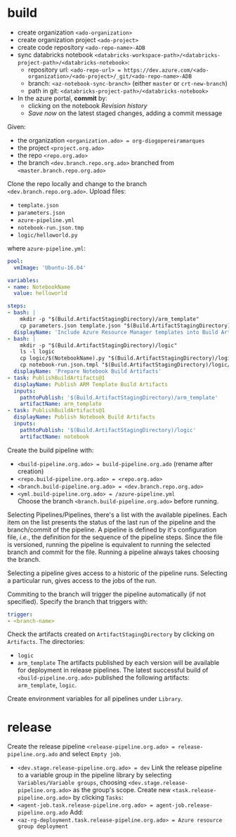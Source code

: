 # build
+ create organization `<ado-organization>`
+ create organization project `<ado-project>`
+ create code repository `<ado-repo-name>-ADB`
+ sync databricks notebook `<databricks-workspace-path>/<databricks-project-path>/<databricks-notebook>`:
    + repository url: `<ado-repo-url> = https://dev.azure.com/<ado-organization>/<ado-project>/_git/<ado-repo-name>-ADB`
    + branch: `<az-notebook-sync-branch>` (either `master` or `crt-new-branch`)
    + path in git: `<databricks-project-path>/<databricks-notebook>`
+ In the azure portal, **commit** by:
    + clicking on the notebook *Revision history*
    + *Save now* on the latest staged changes, adding a commit message

Given:
+ the organization `<organization.ado> = org-diogopereiramarques`
+ the project `<project.org.ado>`
+ the repo `<repo.org.ado>`
+ the branch `<dev.branch.repo.org.ado>` branched from `<master.branch.repo.org.ado>`

Clone the repo locally and change to the branch `<dev.branch.repo.org.ado>`. Upload files:
+ ``template.json``
+ ``parameters.json``
+ ``azure-pipeline.yml``
+ ``notebook-run.json.tmp``
+ ``logic/helloworld.py``

where ``azure-pipeline.yml``:
```yml
pool:
  vmImage: 'Ubuntu-16.04'

variables:
- name: NotebookName
  value: helloworld

steps:
- bash: |
    mkdir -p "$(Build.ArtifactStagingDirectory)/arm_template"
    cp parameters.json template.json "$(Build.ArtifactStagingDirectory)/arm_template/"
  displayName: 'Include Azure Resource Manager templates into Build Artifacts'
- bash: |
    mkdir -p "$(Build.ArtifactStagingDirectory)/logic"
    ls -l logic
    cp logic/$(NotebookName).py "$(Build.ArtifactStagingDirectory)/logic/$(NotebookName)-$(Build.SourceVersion).py"
    cp notebook-run.json.tmpl "$(Build.ArtifactStagingDirectory)/logic/notebook-run.json.tmpl"
  displayName: 'Prepare Notebook Build Artifacts'
- task: PublishBuildArtifacts@1
  displayName: Publish ARM Template Build Artifacts
  inputs:
    pathtoPublish: '$(Build.ArtifactStagingDirectory)/arm_template'
    artifactName: arm_template
- task: PublishBuildArtifacts@1
  displayName: Publish Notebook Build Artifacts
  inputs:
    pathtoPublish: '$(Build.ArtifactStagingDirectory)/logic'
    artifactName: notebook
```

Create the build pipeline with:
+ `<build-pipeline.org.ado> = build-pipeline.org.ado` (rename after creation) 
+ `<repo.build-pipeline.org.ado> = <repo.org.ado>` 
+ `<branch.build-pipeline.org.ado> = <dev.branch.repo.org.ado>`
+ `<yml.build-pipeline.org.ado> = /azure-pipeline.yml`   
Choose the branch `<branch.build-pipeline.org.ado>` before running.

Selecting Pipelines/Pipelines, there's a list with the available pipelines. Each item on the list presents the status of the last run of the pipeline and the branch/commit of the pipeline. A pipeline is defined by it's configuration file, *i.e.*, the definition for the sequence of the pipeline steps. Since the file is versioned, running the pipeline is equivalent to running the selected branch and commit for the file. Running a pipeline always takes choosing the branch.

Selecting a pipeline gives access to a historic of the pipeline runs. Selecting a particular run, gives access to the jobs of the run. 

Commiting to the branch will trigger the pipeline automatically (if not specified). Specify the branch that triggers with:
```yml
trigger:
- <branch-name>
```

Check the artifacts created on `ArtifactStagingDirectory` by clicking on `Artifacts`. The directories:
+ `logic`
+ `arm_template`
The artifacts published by each version will be available for deployment in release pipelines. The latest successful build of `<build-pipeline.org.ado>` published the following artifacts: `arm_template`, `logic`.

Create environment variables for all pipelines under `Library`.  

# release
Create the release pipeline `<release-pipeline.org.ado> = release-pipeline.org.ado` and select `Empty job`.
+ `<dev.stage.release-pipeline.org.ado> = dev`
Link the release pipeline to a variable group in the pipeline library by selecting `Variables/Variable groups`, choosing `<dev.stage.release-pipeline.org.ado>` as the group's scope.
Create new `<task.release-pipeline.org.ado>` by clicking `Tasks`:
+ ``<agent-job.task.release-pipeline.org.ado> = agent-job.release-pipeline.org.ado``
Add:
+ ``<az-rg-deployment.task.release-pipeline.org.ado> = Azure resource group deployment``